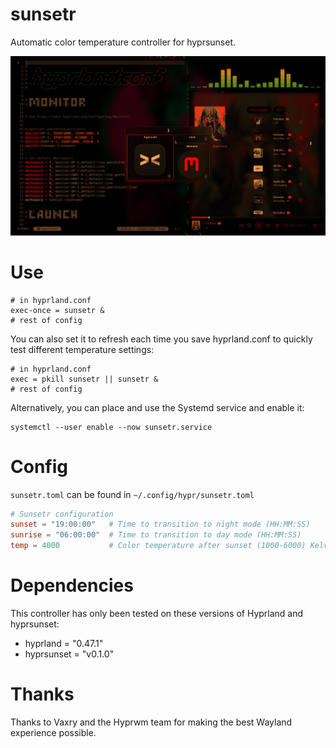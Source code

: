 # sunsetr
Automatic color temperature controller for hyprsunset.

![This image was taken using a shader to simulate the effect of hyprsunset](sunsetr.png)

# Use
```hyprlang
# in hyprland.conf
exec-once = sunsetr &
# rest of config
```

You can also set it to refresh each time you save hyprland.conf to quickly test different temperature settings:
```hyprlang
# in hyprland.conf
exec = pkill sunsetr || sunsetr &
# rest of config
```
Alternatively, you can place and use the Systemd service and enable it:
```
systemctl --user enable --now sunsetr.service
```

# Config
`sunsetr.toml` can be found in `~/.config/hypr/sunsetr.toml`
```toml
# Sunsetr configuration
sunset = "19:00:00"   # Time to transition to night mode (HH:MM:SS)
sunrise = "06:00:00"  # Time to transition to day mode (HH:MM:SS)
temp = 4000           # Color temperature after sunset (1000-6000) Kelvin
```

# Dependencies
This controller has only been tested on these versions of Hyprland and hyprsunset:
- hyprland = "0.47.1"
- hyprsunset = "v0.1.0"

# Thanks
Thanks to Vaxry and the Hyprwm team for making the best Wayland experience possible.
